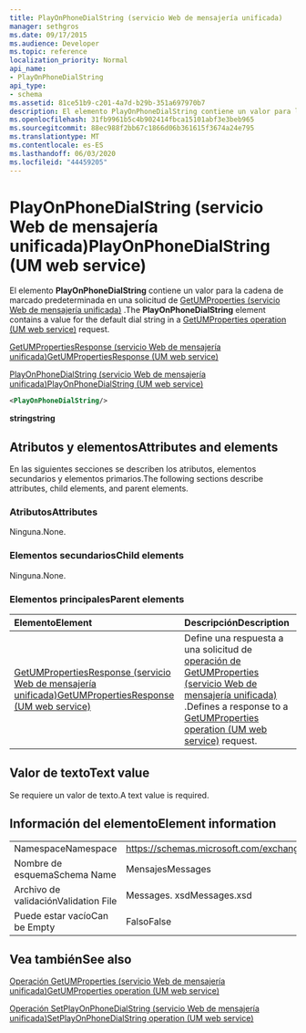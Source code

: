```yaml
---
title: PlayOnPhoneDialString (servicio Web de mensajería unificada)
manager: sethgros
ms.date: 09/17/2015
ms.audience: Developer
ms.topic: reference
localization_priority: Normal
api_name:
- PlayOnPhoneDialString
api_type:
- schema
ms.assetid: 81ce51b9-c201-4a7d-b29b-351a697970b7
description: El elemento PlayOnPhoneDialString contiene un valor para la cadena de marcado predeterminada en una solicitud de GetUMProperties (servicio Web de mensajería unificada).
ms.openlocfilehash: 31fb9961b5c4b902414fbca15101abf3e3beb965
ms.sourcegitcommit: 88ec988f2bb67c1866d06b361615f3674a24e795
ms.translationtype: MT
ms.contentlocale: es-ES
ms.lasthandoff: 06/03/2020
ms.locfileid: "44459205"
---
```

# <a name="playonphonedialstring-um-web-service"></a><span data-ttu-id="526eb-103">PlayOnPhoneDialString (servicio Web de mensajería unificada)</span><span class="sxs-lookup"><span data-stu-id="526eb-103">PlayOnPhoneDialString (UM web service)</span></span>

<span data-ttu-id="526eb-104">El elemento **PlayOnPhoneDialString** contiene un valor para la cadena de marcado predeterminada en una solicitud de [GetUMProperties (servicio Web de mensajería unificada)](getumproperties-operation-um-web-service.md) .</span><span class="sxs-lookup"><span data-stu-id="526eb-104">The **PlayOnPhoneDialString** element contains a value for the default dial string in a [GetUMProperties operation (UM web service)](getumproperties-operation-um-web-service.md) request.</span></span> 
  
[<span data-ttu-id="526eb-105">GetUMPropertiesResponse (servicio Web de mensajería unificada)</span><span class="sxs-lookup"><span data-stu-id="526eb-105">GetUMPropertiesResponse (UM web service)</span></span>](getumpropertiesresponse-um-web-service.md)
  
[<span data-ttu-id="526eb-106">PlayOnPhoneDialString (servicio Web de mensajería unificada)</span><span class="sxs-lookup"><span data-stu-id="526eb-106">PlayOnPhoneDialString (UM web service)</span></span>](playonphonedialstring-um-web-service.md)
  
```xml
<PlayOnPhoneDialString/>
```

 <span data-ttu-id="526eb-107">**string**</span><span class="sxs-lookup"><span data-stu-id="526eb-107">**string**</span></span>
## <a name="attributes-and-elements"></a><span data-ttu-id="526eb-108">Atributos y elementos</span><span class="sxs-lookup"><span data-stu-id="526eb-108">Attributes and elements</span></span>

<span data-ttu-id="526eb-109">En las siguientes secciones se describen los atributos, elementos secundarios y elementos primarios.</span><span class="sxs-lookup"><span data-stu-id="526eb-109">The following sections describe attributes, child elements, and parent elements.</span></span>
  
### <a name="attributes"></a><span data-ttu-id="526eb-110">Atributos</span><span class="sxs-lookup"><span data-stu-id="526eb-110">Attributes</span></span>

<span data-ttu-id="526eb-111">Ninguna.</span><span class="sxs-lookup"><span data-stu-id="526eb-111">None.</span></span>
  
### <a name="child-elements"></a><span data-ttu-id="526eb-112">Elementos secundarios</span><span class="sxs-lookup"><span data-stu-id="526eb-112">Child elements</span></span>

<span data-ttu-id="526eb-113">Ninguna.</span><span class="sxs-lookup"><span data-stu-id="526eb-113">None.</span></span>
  
### <a name="parent-elements"></a><span data-ttu-id="526eb-114">Elementos principales</span><span class="sxs-lookup"><span data-stu-id="526eb-114">Parent elements</span></span>

|<span data-ttu-id="526eb-115">**Elemento**</span><span class="sxs-lookup"><span data-stu-id="526eb-115">**Element**</span></span>|<span data-ttu-id="526eb-116">**Descripción**</span><span class="sxs-lookup"><span data-stu-id="526eb-116">**Description**</span></span>|
|:-----|:-----|
|[<span data-ttu-id="526eb-117">GetUMPropertiesResponse (servicio Web de mensajería unificada)</span><span class="sxs-lookup"><span data-stu-id="526eb-117">GetUMPropertiesResponse (UM web service)</span></span>](getumpropertiesresponse-um-web-service.md) <br/> |<span data-ttu-id="526eb-118">Define una respuesta a una solicitud de [operación de GetUMProperties (servicio Web de mensajería unificada)](getumproperties-operation-um-web-service.md) .</span><span class="sxs-lookup"><span data-stu-id="526eb-118">Defines a response to a [GetUMProperties operation (UM web service)](getumproperties-operation-um-web-service.md) request.</span></span>  <br/> |
   
## <a name="text-value"></a><span data-ttu-id="526eb-119">Valor de texto</span><span class="sxs-lookup"><span data-stu-id="526eb-119">Text value</span></span>

<span data-ttu-id="526eb-120">Se requiere un valor de texto.</span><span class="sxs-lookup"><span data-stu-id="526eb-120">A text value is required.</span></span>
  
## <a name="element-information"></a><span data-ttu-id="526eb-121">Información del elemento</span><span class="sxs-lookup"><span data-stu-id="526eb-121">Element information</span></span>

|||
|:-----|:-----|
|<span data-ttu-id="526eb-122">Namespace</span><span class="sxs-lookup"><span data-stu-id="526eb-122">Namespace</span></span>  <br/> |https://schemas.microsoft.com/exchange/services/2006/messages  <br/> |
|<span data-ttu-id="526eb-123">Nombre de esquema</span><span class="sxs-lookup"><span data-stu-id="526eb-123">Schema Name</span></span>  <br/> |<span data-ttu-id="526eb-124">Mensajes</span><span class="sxs-lookup"><span data-stu-id="526eb-124">Messages</span></span>  <br/> |
|<span data-ttu-id="526eb-125">Archivo de validación</span><span class="sxs-lookup"><span data-stu-id="526eb-125">Validation File</span></span>  <br/> |<span data-ttu-id="526eb-126">Messages. xsd</span><span class="sxs-lookup"><span data-stu-id="526eb-126">Messages.xsd</span></span>  <br/> |
|<span data-ttu-id="526eb-127">Puede estar vacío</span><span class="sxs-lookup"><span data-stu-id="526eb-127">Can be Empty</span></span>  <br/> |<span data-ttu-id="526eb-128">Falso</span><span class="sxs-lookup"><span data-stu-id="526eb-128">False</span></span>  <br/> |
   
## <a name="see-also"></a><span data-ttu-id="526eb-129">Vea también</span><span class="sxs-lookup"><span data-stu-id="526eb-129">See also</span></span>



[<span data-ttu-id="526eb-130">Operación GetUMProperties (servicio Web de mensajería unificada)</span><span class="sxs-lookup"><span data-stu-id="526eb-130">GetUMProperties operation (UM web service)</span></span>](getumproperties-operation-um-web-service.md)
  
[<span data-ttu-id="526eb-131">Operación SetPlayOnPhoneDialString (servicio Web de mensajería unificada)</span><span class="sxs-lookup"><span data-stu-id="526eb-131">SetPlayOnPhoneDialString operation (UM web service)</span></span>](setplayonphonedialstring-operation-um-web-service.md)

